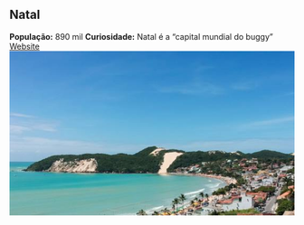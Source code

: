 ## Natal
**População:** 890 mil
**Curiosidade:** Natal é a “capital mundial do buggy”
[Website](https://pt.hoteis.com/go/brasil/br-dicas-imperdiveis-sobre-o-que-fazer-em-natal)
![alt text](image-3.png)